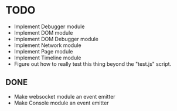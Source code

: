 # TODO
* Implement Debugger module
* Implement DOM module
* Implement DOM Debugger module
* Implement Network module
* Implement Page module
* Implement Timeline module
* Figure out how to really test this thing beyond the "test.js" script.

## DONE
* Make websocket module an event emitter
* Make Console module an event emitter

